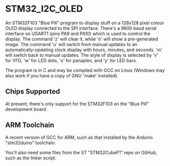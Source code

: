 # STM32_I2C_OLED #

An STM32F103 "Blue Pill" program to display stuff on a 128x128 pixel
colour OLED display connected to the SPI interface.
There's a 9600 baud serial interface on USART1 (pins PA9 and PA10) which
is used to control the display.
The command 'z' will clear it, while 'o' will show a pre-generated
image.
The command 'u' will switch from manual updates to an automatically-updating
clock display with hours, minutes, and seconds.
'm' will switch back to manual updates.
The style of display is selected by 'v' for VFD, 'w' for LED dots, 'x' for
panaplex, and 'y' for LED bars.

The program is in C and may be compiled with GCC on Linux
(Windows may also work if you have a copy of GNU 'make' installed).

## Chips Supported ##

At present, there's only support for the STM32F103 on the "Blue Pill" development board.

## ARM Toolchain ##

A recent version of GCC for ARM, such as that installed by the Arduino "stm32duino" toolchain.

You'll also need some files from the ST "STM32CubeF1" repo on GitHub, such as the linker script.

